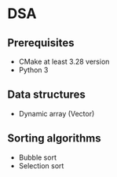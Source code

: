 # DSA

## Prerequisites

- CMake at least 3.28 version
- Python 3

## Data structures

- Dynamic array (Vector)

## Sorting algorithms

- Bubble sort
- Selection sort
